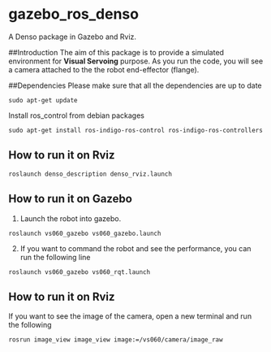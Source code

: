 # gazebo_ros_denso
A Denso package in Gazebo and Rviz.

##Introduction
The aim of this package is to provide a simulated environment for **Visual Servoing** purpose. As you run the code, you will see a camera attached to the the robot end-effector (flange).

##Dependencies
Please make sure that all the dependencies are up to date

`sudo apt-get update`

Install ros_control from debian packages 

`sudo apt-get install ros-indigo-ros-control ros-indigo-ros-controllers`

## How to run it on Rviz
`roslaunch denso_description denso_rviz.launch`

## How to run it on Gazebo
1) Launch the robot into gazebo.

`roslaunch vs060_gazebo vs060_gazebo.launch`

2) If you want to command the robot and see the performance, you can run the following line

`roslaunch vs060_gazebo vs060_rqt.launch`

## How to run it on Rviz
If you want to see the image of the camera, open a new terminal and run the following

`rosrun image_view image_view image:=/vs060/camera/image_raw`
